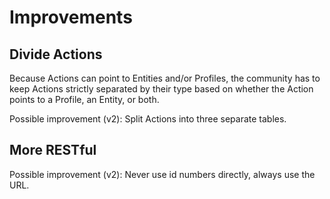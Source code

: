 # Improvements

## Divide Actions

Because Actions can point to Entities and/or Profiles, the community has to keep Actions strictly separated by their type based on whether the Action points to a Profile, an Entity, or both.

Possible improvement (v2): Split Actions into three separate tables.

## More RESTful

Possible improvement (v2): Never use id numbers directly, always use the URL.
